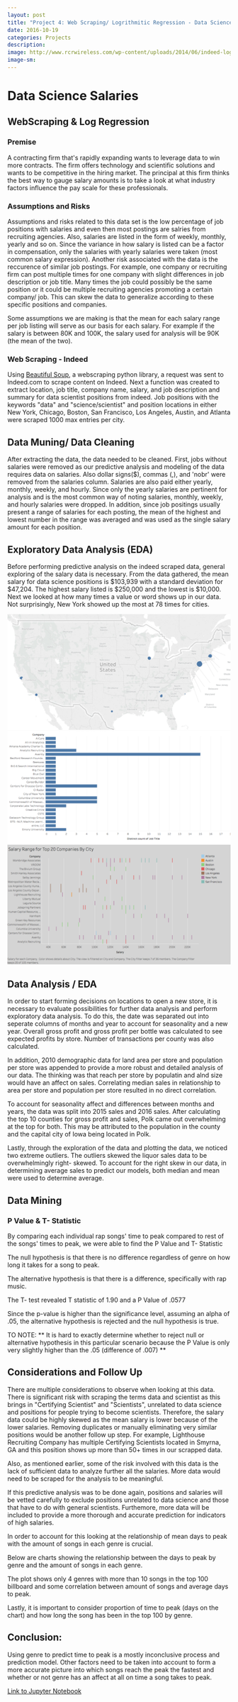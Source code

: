 ```yaml
---
layout: post
title: "Project 4: Web Scraping/ Logrithmitic Regression - Data Science Salaries"
date: 2016-10-19
categories: Projects
description: 
image: http://www.rcrwireless.com/wp-content/uploads/2014/06/indeed-logo-1024x422.jpg
image-sm:
---
```


# Data Science Salaries

## WebScraping & Log Regression 

### Premise

A contracting firm that's rapidly expanding wants to leverage data to win more contracts. The firm offers technology and scientific solutions and wants to be competitive in the hiring market. The principal at this firm thinks the best way to gauge salary amounts is to take a look at what industry factors influence the pay scale for these professionals. 

### Assumptions and Risks

Assumptions and risks related to this data set is the low percentage of job positions with salaries and even then most postings are salries from recruiting agencies. Also, salaries are listed in the form of weekly, monthly, yearly and so on. Since the variance in how salary is listed can be a factor in compensation, only the salaries with yearly salaries were taken (most common salary expression). Another risk associated with the data is the reccurence of similar job postings. For example, one company or recruiting firm can post multiple times for one company with slight differences in job description or job title. Many times the job could possibly be the same position or it could be multiple recruiting agencies promoting a certain company/ job. This can skew the data to generalize according to these specific positions and companies.

Some assumptions we are making is that the mean for each salary range per job listing will serve as our basis for each salary. For example if the salary is between 80K and 100K, the salary used for analysis will be 90K (the mean of the two). 
       
### Web Scraping - Indeed

Using [Beautiful Soup](https://www.crummy.com/software/BeautifulSoup/), a webscraping python library, a request was sent to Indeed.com to scrape content on Indeed. Next a function was created to extract location, job title, company name, salary, and job description and summary for data scientist positions from indeed. Job positions with the keywords "data" and "science/scientist" and position locations in either New York, Chicago, Boston, San Francisco, Los Angeles, Austin, and Atlanta were scraped 1000 max entries per city. 

## Data Muning/ Data Cleaning

After extracting the data, the data needed to be cleaned. First, jobs without salaries were removed as our predictive analysis and modeling of the data requires data on salaries. Also dollar signs($), commas (,), and 'nobr' were removed from the salaries column. Salaries are also paid either yearly, monthly, weekly, and hourly. Since only the yearly salaries are pertinent for analysis and is the most common way of noting salaries, monthly, weekly, and hourly salaries were dropped. In addition, since job positings usually present a range of salaries for each posting, the mean of the highest and lowest number in the range was averaged and was used as the single salary amount for each position.

## Exploratory Data Analysis (EDA)

Before performing predictive analysis on the indeed scraped data, general exploring of the salary data is necessary. From the data gathered, the mean salary for data science positions is $103,939 with a standard deviation for $47,204. The highest salary listed is $250,000 and the lowest is $10,000. Next we looked at how many times a value or word shows up in our data. Not surprisingly, New York showed up the most at 78 times for cities. 

<img src='https://github.com/AndrewJeong89/AndrewJeong89.github.io/blob/master/_posts/Images/Webscrapping%20Indeed%20Images/Picture1.png?raw=true' >

<img src='https://github.com/AndrewJeong89/AndrewJeong89.github.io/blob/master/_posts/Images/Webscrapping%20Indeed%20Images/Picture2.png?raw=true' >

<img src='https://github.com/AndrewJeong89/AndrewJeong89.github.io/blob/master/_posts/Images/Webscrapping%20Indeed%20Images/Picture3.png?raw=true' >


## Data Analysis / EDA

In order to start forming decisions on locations to open a new store, it is necessary to evaluate possibilities for further data analysis and perform exploratory data analysis. To do this, the date was separated out into seperate columns of months and year to account for seasonality and a new year. Overall gross profit and gross profit per bottle was calculated to see expected profits by store. Number of transactions per county was also calculated. 

In addition, 2010 demographic data for land area per store and population per store was appended to provide a more robust and detailed analysis of our data. The thinking was that reach per store by populatin and alnd size would have an affect on sales. Correlating median sales in relationship to area per store and population per store resulted in no direct correlation.

To account for seasonality affect and differences between months and years, the data was split into 2015 sales and 2016 sales. After calculating the top 10 counties for gross profit and sales, Polk came out overwhelming at the top for both. This may be attributed to the population in the county and the capital city of Iowa being located in Polk.

Lastly, through the exploration of the data and plotting the data, we noticed two extreme outliers. The outliers skewed the liquor sales data to be overwhelmingly right- skewed. To account for the right skew in our data, in determining average sales to predict our models, both median and mean were used to determine average. 

## Data Mining




### P Value & T- Statistic

By comparing each individual rap songs' time to peak compared to rest of the songs' times to peak, we were able to find the P Value and T- Statistic

The null hypothesis is that there is no difference regardless of genre on how long it takes for a song to peak.

The alternative hypothesis is that there is a difference, specifically with rap music.

The T- test revealed T statistic of 1.90 and a P Value of .0577

Since the p-value is higher than the significance level, assuming an alpha of .05, the alternative hypothesis is rejected and the null hypothesis is true.

TO NOTE:
** It is hard to exactly determine whether to reject null or alternative hypothesis in this particular scenario because the P Value is only very slightly higher than the .05 (difference of .007) **

## Considerations and Follow Up

There are multiple considerations to observe when looking at this data. There is significant risk with scraping the terms data and scientist as this brings in "Certifying Scientist" and "Scientists", unrelated to data science and positions for people trying to become scientists. Therefore, the salary data could be highly skewed as the mean salary is lower because of the lower salaries. Removing duplicates or manually eliminating very similar positions would be another follow up step. For example, Lighthouse Recruiting Company has multiple Certifying Scientists located in Smyrna, GA and this position shows up more than 50+ times in our scrapped data.

Also, as mentioned earlier, some of the risk involved with this data is the lack of sufficient data to analyze further all the salaries. More data would need to be scraped for the analysis to be meaningful. 

If this predictive analysis was to be done again, positions and salaries will be vetted carefully to exclude positions unrelated to data science and those that have to do with general scientists. Furthemore, more data will be included to provide a more thorough and accurate prediction for indicators of high salaries. 

In order to account for this looking at the relationship of mean days to peak with the amount of songs in each genre is crucial.

Below are charts showing the relationship between the days to peak by genre and the amount of songs in each genre.


The plot shows only 4 genres with more than 10 songs in the top 100 billboard and some correlation between amount of songs and average days to peak.

Lastly, it is important to consider proportion of time to peak (days on the chart) and how long the song has been in the top 100 by genre.

## Conclusion:

Using genre to predict time to peak is a mostly inconclusive process and prediction model. Other factors need to be taken into account to form a more accurate picture into which songs reach the peak the fastest and whether or not genre has an affect at all on time a song takes to peak.


[Link to Jupyter Notebook](https://andrewjeong89.github.io/2016/10/12/project-3/)




